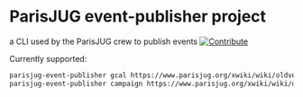 # ParisJUG event-publisher project

a CLI used by the ParisJUG crew to publish events
[![Contribute](https://www.eclipse.org/che/factory-contribute.svg)](https://che.openshift.io/f?url=https://github.com/parisjug/event-publisher)

Currently supported:
```bash
parisjug-event-publisher gcal https://www.parisjug.org/xwiki/wiki/oldversion/view/Meeting/20201208 # will generate a google calendar url, fetching data from the wiki page in parameter
parisjug-event-publisher campaign https://www.parisjug.org/xwiki/wiki/oldversion/view/Meeting/20201208 # create a sendinblue campaign, fetching data from the wiki page in parameter
```